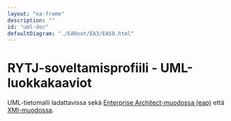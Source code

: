 ```yaml
---
layout: "ea-frame"
description: ""
id: "uml-doc"
defaultDiagram: "./EARoot/EA3/EA58.html"
---
```

# RYTJ-soveltamisprofiili - UML-luokkakaaviot
UML-tietomalli ladattavissa sekä [Enterprise Architect-muodossa (eap)](../rytj-soveltamisprofiili.eap?raw=true) että [XMI-muodossa](../rytj-soveltamisprofiili.xml?raw=true).